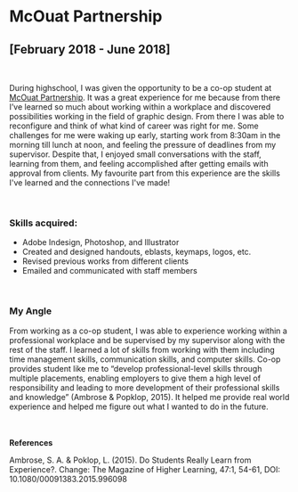 # McOuat Partnership 
<h2>[February 2018 - June 2018]</h2>
<br/>
<p>
During highschool, I was given the opportunity to be a co-op student at <a href="https://www.mcouatpartnership.com/" target="_blank">McOuat Partnership</a>. It was a great experience for me because from there I’ve learned so much about working within a workplace and discovered possibilities working in the field of graphic design. From there I was able to reconfigure and think of what kind of career was right for me. Some challenges for me were waking up early, starting work from 8:30am in the morning till lunch at noon, and feeling the pressure of deadlines from my supervisor. Despite that, I enjoyed small conversations with the staff, learning from them, and feeling accomplished after getting emails with approval from clients. My favourite part from this experience are the skills I've learned and the connections I've made!
</p>
<br/>
<h3>Skills acquired:</h3>
<p>

* Adobe Indesign, Photoshop, and Illustrator 
* Created and designed handouts, eblasts, keymaps, logos, etc.
* Revised previous works from different clients
* Emailed and communicated with staff members 
</p>
<br/>

<h3>My Angle</h3>

<p>From working as a co-op student, I was able to experience working within a professional workplace and be supervised by my supervisor along with the rest of the staff. I learned a lot of skills from working with them including time management skills, communication skills, and computer skills. Co-op provides student like me to “develop professional-level skills through multiple placements, enabling employers to give them a high level of responsibility and leading to more development of their professional skills and knowledge” (Ambrose & Popklop, 2015). It helped me provide real world experience and helped me figure out what I wanted to do in the future. </p>

<br></br>
<strong>References</strong>

<p>Ambrose, S. A. & Poklop, L. (2015). Do Students Really Learn from Experience?. Change: The Magazine of Higher Learning, 47:1, 54-61, DOI: 10.1080/00091383.2015.996098</p>
<br></br>


